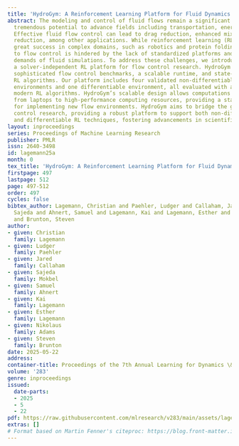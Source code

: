 ```yaml
---
title: 'HydroGym: A Reinforcement Learning Platform for Fluid Dynamics'
abstract: The modeling and control of fluid flows remain a significant challenge with
  tremendous potential to advance fields including transportation, energy, and medicine.
  Effective fluid flow control can lead to drag reduction, enhanced mixing, and noise
  reduction, among other applications. While reinforcement learning (RL) has shown
  great success in complex domains, such as robotics and protein folding, its application
  to flow control is hindered by the lack of standardized platforms and the computational
  demands of fluid simulations. To address these challenges, we introduce HydroGym,
  a solver-independent RL platform for flow control research. HydroGym integrates
  sophisticated flow control benchmarks, a scalable runtime, and state-of-the-art
  RL algorithms. Our platform includes four validated non-differentiable fluid flow
  environments and one differentiable environment, all evaluated with a variety of
  modern RL algorithms. HydroGym’s scalable design allows computations to run seamlessly
  from laptops to high-performance computing resources, providing a standardized interface
  for implementing new flow environments. HydroGym aims to bridge the gap in flow
  control research, providing a robust platform to support both non-differentiable
  and differentiable RL techniques, fostering advancements in scientific machine learning.
layout: inproceedings
series: Proceedings of Machine Learning Research
publisher: PMLR
issn: 2640-3498
id: lagemann25a
month: 0
tex_title: 'HydroGym: A Reinforcement Learning Platform for Fluid Dynamics'
firstpage: 497
lastpage: 512
page: 497-512
order: 497
cycles: false
bibtex_author: Lagemann, Christian and Paehler, Ludger and Callaham, Jared and Mokbel,
  Sajeda and Ahnert, Samuel and Lagemann, Kai and Lagemann, Esther and Adams, Nikolaus
  and Brunton, Steven
author:
- given: Christian
  family: Lagemann
- given: Ludger
  family: Paehler
- given: Jared
  family: Callaham
- given: Sajeda
  family: Mokbel
- given: Samuel
  family: Ahnert
- given: Kai
  family: Lagemann
- given: Esther
  family: Lagemann
- given: Nikolaus
  family: Adams
- given: Steven
  family: Brunton
date: 2025-05-22
address:
container-title: Proceedings of the 7th Annual Learning for Dynamics \& Control Conference
volume: '283'
genre: inproceedings
issued:
  date-parts:
  - 2025
  - 5
  - 22
pdf: https://raw.githubusercontent.com/mlresearch/v283/main/assets/lagemann25a/lagemann25a.pdf
extras: []
# Format based on Martin Fenner's citeproc: https://blog.front-matter.io/posts/citeproc-yaml-for-bibliographies/
---
```

